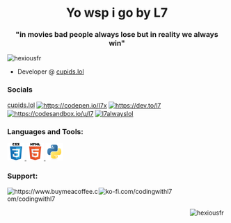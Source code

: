 <h1 align="center">Yo wsp i go by L7</h1>
<h3 align="center">"in movies bad people always lose but in reality we always win"</h3>

<p align="left"> <img src="https://komarev.com/ghpvc/?username=hexiousfr&label=Profile%20views&color=0e75b6&style=flat" alt="hexiousfr" /> </p>

- Developer @ [cupids.lol](https://cupids.lol)

<h3 align="left">Socials</h3>
<p align="left">
<a href="https://cupids.lol/L7">cupids.lol</a>
<a href="https://codepen.io/https://codepen.io/l7x" target="blank"><img align="center" src="https://raw.githubusercontent.com/rahuldkjain/github-profile-readme-generator/master/src/images/icons/Social/codepen.svg" alt="https://codepen.io/l7x" height="30" width="40" /></a>
<a href="https://dev.to/https://dev.to/l7" target="blank"><img align="center" src="https://raw.githubusercontent.com/rahuldkjain/github-profile-readme-generator/master/src/images/icons/Social/devto.svg" alt="https://dev.to/l7" height="30" width="40" /></a>
<a href="https://codesandbox.com/https://codesandbox.io/u/l7" target="blank"><img align="center" src="https://raw.githubusercontent.com/rahuldkjain/github-profile-readme-generator/master/src/images/icons/Social/codesandbox.svg" alt="https://codesandbox.io/u/l7" height="30" width="40" /></a>
<a href="https://instagram.com/l7alwayslol" target="blank"><img align="center" src="https://raw.githubusercontent.com/rahuldkjain/github-profile-readme-generator/master/src/images/icons/Social/instagram.svg" alt="l7alwayslol" height="30" width="40" /></a>
</p>

<h3 align="left">Languages and Tools:</h3>
<p align="left"> <a href="https://www.w3schools.com/css/" target="_blank" rel="noreferrer"> <img src="https://raw.githubusercontent.com/devicons/devicon/master/icons/css3/css3-original-wordmark.svg" alt="css3" width="40" height="40"/> </a> <a href="https://www.w3.org/html/" target="_blank" rel="noreferrer"> <img src="https://raw.githubusercontent.com/devicons/devicon/master/icons/html5/html5-original-wordmark.svg" alt="html5" width="40" height="40"/> </a> <a href="https://www.python.org" target="_blank" rel="noreferrer"> <img src="https://raw.githubusercontent.com/devicons/devicon/master/icons/python/python-original.svg" alt="python" width="40" height="40"/> </a> </p>

<h3 align="left">Support:</h3>
<p><a href="https://www.buymeacoffee.com/https://www.buymeacoffee.com/codingwithl7"> <img align="left" src="https://cdn.buymeacoffee.com/buttons/v2/default-yellow.png" height="50" width="210" alt="https://www.buymeacoffee.com/codingwithl7" /></a><a href="https://ko-fi.com/ko-fi.com/codingwithl7"> <img align="left" src="https://cdn.ko-fi.com/cdn/kofi3.png?v=3" height="50" width="210" alt="ko-fi.com/codingwithl7" /></a></p><br><br>

<p><img align="center" src="https://github-readme-stats.vercel.app/api/top-langs?username=hexiousfr&show_icons=true&locale=en&layout=compact" alt="hexiousfr" /></p>
